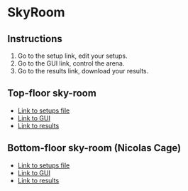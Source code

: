 # SkyRoom

## Instructions
1. Go to the setup link, edit your setups.
2. Go to the GUI link, control the arena.
3. Go to the results link, download your results.

## Top-floor sky-room
- [Link to setups file](https://docs.google.com/spreadsheets/d/e/2PACX-1vSfv92ymTJjwdU-ft9dgglOOnxPVWwtk6gFIVSocHM3jSfHkjYk-mtEXl3g96-735Atbk1LBRt-8lAY/pub?gid=0&single=true&output=csv)
- [Link to GUI](http://130.235.244.230:8082/)
- [Link to results](https://top-floor-skyroom2.s3.eu-north-1.amazonaws.com/list.html)

## Bottom-floor sky-room (Nicolas Cage)
- [Link to setups file](https://docs.google.com/spreadsheets/d/e/2PACX-1vQNLWhLfp_iuW68j7SM6Px8ysTmbrfmrP_7ipXK9BkfzBgfqn3Mj7ra177mZyHlY5NLA3SDtfYNTROv/pub?gid=0&single=true&output=csv)
- [Link to GUI](http://130.235.245.118:8082/)
- [Link to results](https://nicolas-cage-skyroom.s3.eu-north-1.amazonaws.com/list.html)
